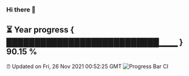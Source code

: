 ### Hi there 👋
⏳ Year progress { ███████████████████████████▁▁▁ } 90.15 %
---
⏰ Updated on Fri, 26 Nov 2021 00:52:25 GMT
![Progress Bar CI](https://github.com/liununu/liununu/workflows/Progress%20Bar%20CI/badge.svg)
